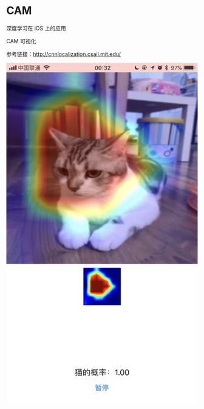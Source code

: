# CAM

深度学习在 iOS 上的应用

CAM 可视化

参考链接：http://cnnlocalization.csail.mit.edu/

![](https://github.com/ypwhs/resources/raw/master/IMG_5899.jpg)
